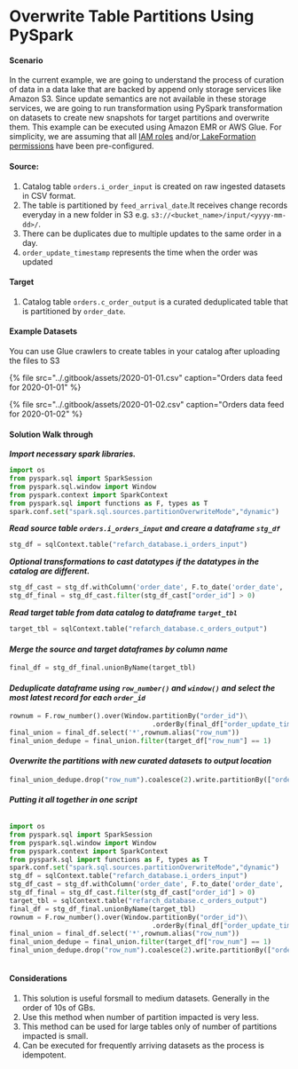 # Overwrite Table Partitions Using PySpark

#### Scenario

In the current example, we are going to understand the process of curation of data in a data lake that are backed by append only storage services like Amazon S3. Since update semantics are not available in these storage services, we are going to run transformation using PySpark transformation on  datasets to create new snapshots for  target partitions and overwrite them.  This example can be executed using Amazon EMR or AWS Glue. For simplicity, we are assuming that all [IAM roles](../data-security-and-access-control-architecture/data-security-and-access-control-using-iam.md) and/or[ LakeFormation permissions](../data-security-and-access-control-architecture/fine-grained-access-control-with-amazon-lake-formation.md) have been pre-configured. 

#### **Source:**

1. Catalog table `orders.i_order_input` is created on raw ingested datasets in CSV format. 
2. The table is partitioned by `feed_arrival_date`.It receives change records everyday in a new folder in S3 e.g. `s3://<bucket_name>/input/<yyyy-mm-dd>/`.
3. There can be duplicates due to multiple updates to the same order in a day.
4.  `order_update_timestamp` represents the time when the order was updated

#### Target

1. Catalog table `orders.c_order_output` is a curated  deduplicated table  that is  partitioned by `order_date`.

#### Example Datasets 

You can use Glue crawlers to create tables in your catalog after uploading the files to S3

{% file src="../.gitbook/assets/2020-01-01.csv" caption="Orders data feed for 2020-01-01" %}

{% file src="../.gitbook/assets/2020-01-02.csv" caption="Orders data feed for 2020-01-02" %}

#### Solution Walk through

_**Import necessary spark libraries.**_

```python
import os
from pyspark.sql import SparkSession
from pyspark.sql.window import Window
from pyspark.context import SparkContext
from pyspark.sql import functions as F, types as T
spark.conf.set("spark.sql.sources.partitionOverwriteMode","dynamic")
```

_**Read source table `orders.i_orders_input` and creare a dataframe `stg_df`**_

```python
stg_df = sqlContext.table("refarch_database.i_orders_input")
```

_**Optional transformations to cast datatypes if the datatypes in the catalog are different.**_

```python
stg_df_cast = stg_df.withColumn('order_date', F.to_date('order_date', 'yyyy-MM-dd HH:mm:ss')).withColumn('order_update_timestamp', F.to_timestamp('order_update_timestamp', 'yyyy-MM-dd HH:mm:ss')).filter(stg_df["feed_arrival_date"] == '2020-01-02')
stg_df_final = stg_df_cast.filter(stg_df_cast["order_id"] > 0) 

```

_**Read target table from data catalog to dataframe `target_tbl`**_

```python
target_tbl = sqlContext.table("refarch_database.c_orders_output")
```

#### _Merge the source and target dataframes by column name_

```python
final_df = stg_df_final.unionByName(target_tbl)
```

#### _Deduplicate  dataframe using `row_number()` and `window()` and select the most latest record for each `order_id`_

```python
rownum = F.row_number().over(Window.partitionBy("order_id")\
									.orderBy(final_df["order_update_timestamp"].desc()))
final_union = final_df.select('*',rownum.alias("row_num"))
final_union_dedupe = final_union.filter(target_df["row_num"] == 1)
```

#### _**Overwrite the partitions with new curated datasets to output location**_

```python
final_union_dedupe.drop("row_num").coalesce(2).write.partitionBy(["order_date"]).mode("overwrite").parquet("s3://<YOUR_BUCKET>/output")
```

#### _Putting it all together in one script_

```python

import os
from pyspark.sql import SparkSession
from pyspark.sql.window import Window
from pyspark.context import SparkContext
from pyspark.sql import functions as F, types as T
spark.conf.set("spark.sql.sources.partitionOverwriteMode","dynamic")
stg_df = sqlContext.table("refarch_database.i_orders_input")
stg_df_cast = stg_df.withColumn('order_date', F.to_date('order_date', 'yyyy-MM-dd HH:mm:ss')).withColumn('order_update_timestamp', F.to_timestamp('order_update_timestamp', 'yyyy-MM-dd HH:mm:ss')).filter(stg_df["feed_arrival_date"] == '2020-01-02')
stg_df_final = stg_df_cast.filter(stg_df_cast["order_id"] > 0) 
target_tbl = sqlContext.table("refarch_database.c_orders_output")
final_df = stg_df_final.unionByName(target_tbl)
rownum = F.row_number().over(Window.partitionBy("order_id")\
									.orderBy(final_df["order_update_timestamp"].desc()))
final_union = final_df.select('*',rownum.alias("row_num"))
final_union_dedupe = final_union.filter(target_df["row_num"] == 1)
final_union_dedupe.drop("row_num").coalesce(2).write.partitionBy(["order_date"]).mode("overwrite").parquet("s3://<YOUR_BUCKET>/output")
    
```

#### Considerations

1. This solution is useful forsmall to medium datasets. Generally in the order of 10s of GBs.
2. Use this method when number of partition impacted is very less.
3. This method can be used for large tables only of number of partitions impacted is small. 
4. Can be executed for frequently arriving datasets as the process is idempotent.

